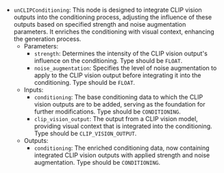 - `unCLIPConditioning`: This node is designed to integrate CLIP vision outputs into the conditioning process, adjusting the influence of these outputs based on specified strength and noise augmentation parameters. It enriches the conditioning with visual context, enhancing the generation process.
    - Parameters:
        - `strength`: Determines the intensity of the CLIP vision output's influence on the conditioning. Type should be `FLOAT`.
        - `noise_augmentation`: Specifies the level of noise augmentation to apply to the CLIP vision output before integrating it into the conditioning. Type should be `FLOAT`.
    - Inputs:
        - `conditioning`: The base conditioning data to which the CLIP vision outputs are to be added, serving as the foundation for further modifications. Type should be `CONDITIONING`.
        - `clip_vision_output`: The output from a CLIP vision model, providing visual context that is integrated into the conditioning. Type should be `CLIP_VISION_OUTPUT`.
    - Outputs:
        - `conditioning`: The enriched conditioning data, now containing integrated CLIP vision outputs with applied strength and noise augmentation. Type should be `CONDITIONING`.
